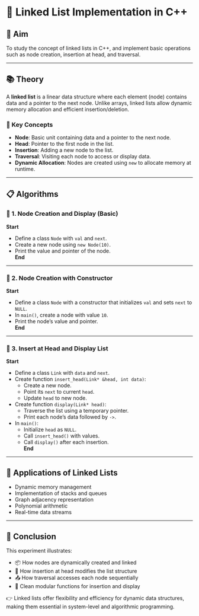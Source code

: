 

# 🔗 Linked List Implementation in C++


## 🎯 Aim  
To study the concept of linked lists in C++, and implement basic operations such as node creation, insertion at head, and traversal.

---

## 📚 Theory  
A **linked list** is a linear data structure where each element (node) contains data and a pointer to the next node. Unlike arrays, linked lists allow dynamic memory allocation and efficient insertion/deletion.

### 🔑 Key Concepts  
- **Node**: Basic unit containing data and a pointer to the next node.  
- **Head**: Pointer to the first node in the list.  
- **Insertion**: Adding a new node to the list.  
- **Traversal**: Visiting each node to access or display data.  
- **Dynamic Allocation**: Nodes are created using `new` to allocate memory at runtime.

---

## 📋 Algorithms

### 🧾 1. Node Creation and Display (Basic)

**Start**  
- Define a class `Node` with `val` and `next`.  
- Create a new node using `new Node(10)`.  
- Print the value and pointer of the node.  
**End**

---

### 🧾 2. Node Creation with Constructor

**Start**  
- Define a class `Node` with a constructor that initializes `val` and sets `next` to `NULL`.  
- In `main()`, create a node with value `10`.  
- Print the node’s value and pointer.  
**End**

---

### 🧾 3. Insert at Head and Display List

**Start**  
- Define a class `Link` with `data` and `next`.  
- Create function `insert_head(Link* &head, int data)`:
  - Create a new node.
  - Point its `next` to current `head`.
  - Update `head` to new node.
- Create function `display(Link* head)`:
  - Traverse the list using a temporary pointer.
  - Print each node’s data followed by `->`.
- In `main()`:
  - Initialize `head` as `NULL`.
  - Call `insert_head()` with values.
  - Call `display()` after each insertion.  
**End**

---

## 🚀 Applications of Linked Lists

- Dynamic memory management  
- Implementation of stacks and queues  
- Graph adjacency representation  
- Polynomial arithmetic  
- Real-time data streams

---

## 🧠 Conclusion

This experiment illustrates:

- 📦 How nodes are dynamically created and linked  
- 🔁 How insertion at head modifies the list structure  
- 📤 How traversal accesses each node sequentially  
- 🧼 Clean modular functions for insertion and display

👉 Linked lists offer flexibility and efficiency for dynamic data structures, making them essential in system-level and algorithmic programming.
